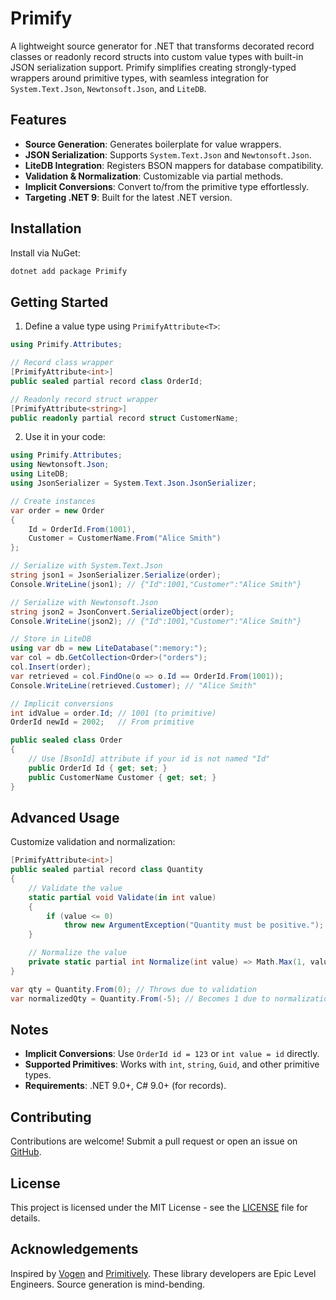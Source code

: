 # Primify

A lightweight source generator for .NET that transforms decorated record classes or readonly record structs into custom value types with built-in JSON serialization support. Primify simplifies creating strongly-typed wrappers around primitive types, with seamless integration for `System.Text.Json`, `Newtonsoft.Json`, and `LiteDB`.

## Features
- **Source Generation**: Generates boilerplate for value wrappers.
- **JSON Serialization**: Supports `System.Text.Json` and `Newtonsoft.Json`.
- **LiteDB Integration**: Registers BSON mappers for database compatibility.
- **Validation & Normalization**: Customizable via partial methods.
- **Implicit Conversions**: Convert to/from the primitive type effortlessly.
- **Targeting .NET 9**: Built for the latest .NET version.

## Installation
Install via NuGet:

```bash
dotnet add package Primify
```

## Getting Started
1. Define a value type using `PrimifyAttribute<T>`:
```csharp
using Primify.Attributes;

// Record class wrapper
[PrimifyAttribute<int>]
public sealed partial record class OrderId;

// Readonly record struct wrapper
[PrimifyAttribute<string>]
public readonly partial record struct CustomerName;
```

2. Use it in your code:
```csharp
using Primify.Attributes;
using Newtonsoft.Json;
using LiteDB;
using JsonSerializer = System.Text.Json.JsonSerializer;

// Create instances
var order = new Order
{
    Id = OrderId.From(1001),
    Customer = CustomerName.From("Alice Smith")
};

// Serialize with System.Text.Json
string json1 = JsonSerializer.Serialize(order);
Console.WriteLine(json1); // {"Id":1001,"Customer":"Alice Smith"}

// Serialize with Newtonsoft.Json
string json2 = JsonConvert.SerializeObject(order);
Console.WriteLine(json2); // {"Id":1001,"Customer":"Alice Smith"}

// Store in LiteDB
using var db = new LiteDatabase(":memory:");
var col = db.GetCollection<Order>("orders");
col.Insert(order);
var retrieved = col.FindOne(o => o.Id == OrderId.From(1001));
Console.WriteLine(retrieved.Customer); // "Alice Smith"

// Implicit conversions
int idValue = order.Id; // 1001 (to primitive)
OrderId newId = 2002;   // From primitive

public sealed class Order
{
    // Use [BsonId] attribute if your id is not named "Id"
    public OrderId Id { get; set; }
    public CustomerName Customer { get; set; }
}
```

## Advanced Usage
Customize validation and normalization:
```csharp
[PrimifyAttribute<int>]
public sealed partial record class Quantity
{
    // Validate the value
    static partial void Validate(in int value)
    {
        if (value <= 0)
            throw new ArgumentException("Quantity must be positive.");
    }

    // Normalize the value
    private static partial int Normalize(int value) => Math.Max(1, value); // Ensure at least 1
}

var qty = Quantity.From(0); // Throws due to validation
var normalizedQty = Quantity.From(-5); // Becomes 1 due to normalization
```

## Notes
- **Implicit Conversions**: Use `OrderId id = 123` or `int value = id` directly.
- **Supported Primitives**: Works with `int`, `string`, `Guid`, and other primitive types.
- **Requirements**: .NET 9.0+, C# 9.0+ (for records).

## Contributing
Contributions are welcome! Submit a pull request or open an issue on [GitHub](https://github.com/dapwell/Primify).

## License
This project is licensed under the MIT License - see the [LICENSE](LICENSE) file for details.

## Acknowledgements
Inspired by [Vogen](https://github.com/SteveDunn/Vogen) and [Primitively](https://github.com/Primitively/Primitively). These library developers are Epic Level Engineers. Source generation is mind-bending.
```
```
